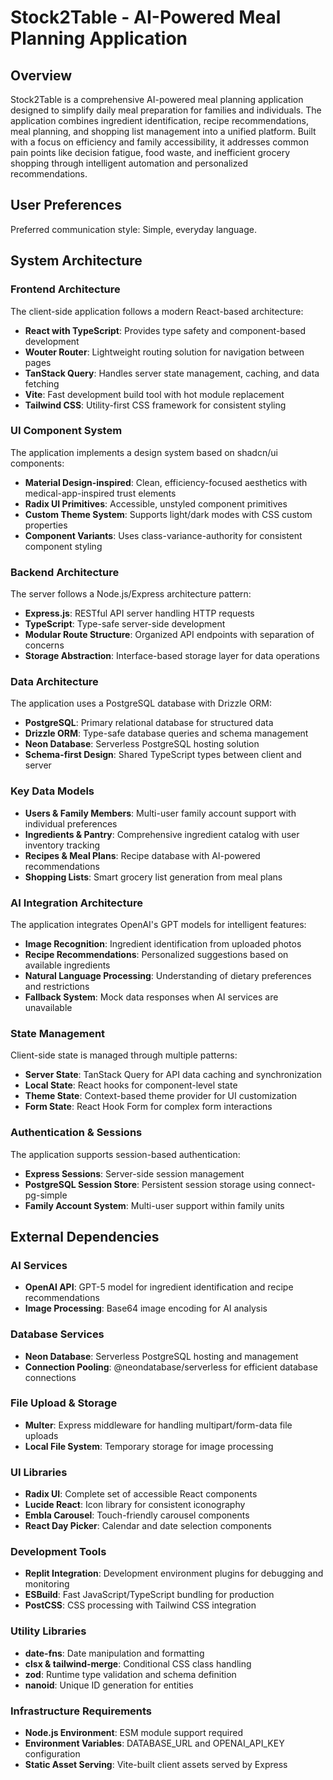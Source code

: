 # Stock2Table - AI-Powered Meal Planning Application

## Overview

Stock2Table is a comprehensive AI-powered meal planning application designed to simplify daily meal preparation for families and individuals. The application combines ingredient identification, recipe recommendations, meal planning, and shopping list management into a unified platform. Built with a focus on efficiency and family accessibility, it addresses common pain points like decision fatigue, food waste, and inefficient grocery shopping through intelligent automation and personalized recommendations.

## User Preferences

Preferred communication style: Simple, everyday language.

## System Architecture

### Frontend Architecture
The client-side application follows a modern React-based architecture:

- **React with TypeScript**: Provides type safety and component-based development
- **Wouter Router**: Lightweight routing solution for navigation between pages
- **TanStack Query**: Handles server state management, caching, and data fetching
- **Vite**: Fast development build tool with hot module replacement
- **Tailwind CSS**: Utility-first CSS framework for consistent styling

### UI Component System
The application implements a design system based on shadcn/ui components:

- **Material Design-inspired**: Clean, efficiency-focused aesthetics with medical-app-inspired trust elements
- **Radix UI Primitives**: Accessible, unstyled component primitives
- **Custom Theme System**: Supports light/dark modes with CSS custom properties
- **Component Variants**: Uses class-variance-authority for consistent component styling

### Backend Architecture
The server follows a Node.js/Express architecture pattern:

- **Express.js**: RESTful API server handling HTTP requests
- **TypeScript**: Type-safe server-side development
- **Modular Route Structure**: Organized API endpoints with separation of concerns
- **Storage Abstraction**: Interface-based storage layer for data operations

### Data Architecture
The application uses a PostgreSQL database with Drizzle ORM:

- **PostgreSQL**: Primary relational database for structured data
- **Drizzle ORM**: Type-safe database queries and schema management
- **Neon Database**: Serverless PostgreSQL hosting solution
- **Schema-first Design**: Shared TypeScript types between client and server

### Key Data Models
- **Users & Family Members**: Multi-user family account support with individual preferences
- **Ingredients & Pantry**: Comprehensive ingredient catalog with user inventory tracking
- **Recipes & Meal Plans**: Recipe database with AI-powered recommendations
- **Shopping Lists**: Smart grocery list generation from meal plans

### AI Integration Architecture
The application integrates OpenAI's GPT models for intelligent features:

- **Image Recognition**: Ingredient identification from uploaded photos
- **Recipe Recommendations**: Personalized suggestions based on available ingredients
- **Natural Language Processing**: Understanding of dietary preferences and restrictions
- **Fallback System**: Mock data responses when AI services are unavailable

### State Management
Client-side state is managed through multiple patterns:

- **Server State**: TanStack Query for API data caching and synchronization
- **Local State**: React hooks for component-level state
- **Theme State**: Context-based theme provider for UI customization
- **Form State**: React Hook Form for complex form interactions

### Authentication & Sessions
The application supports session-based authentication:

- **Express Sessions**: Server-side session management
- **PostgreSQL Session Store**: Persistent session storage using connect-pg-simple
- **Family Account System**: Multi-user support within family units

## External Dependencies

### AI Services
- **OpenAI API**: GPT-5 model for ingredient identification and recipe recommendations
- **Image Processing**: Base64 image encoding for AI analysis

### Database Services
- **Neon Database**: Serverless PostgreSQL hosting and management
- **Connection Pooling**: @neondatabase/serverless for efficient database connections

### File Upload & Storage
- **Multer**: Express middleware for handling multipart/form-data file uploads
- **Local File System**: Temporary storage for image processing

### UI Libraries
- **Radix UI**: Complete set of accessible React components
- **Lucide React**: Icon library for consistent iconography
- **Embla Carousel**: Touch-friendly carousel components
- **React Day Picker**: Calendar and date selection components

### Development Tools
- **Replit Integration**: Development environment plugins for debugging and monitoring
- **ESBuild**: Fast JavaScript/TypeScript bundling for production
- **PostCSS**: CSS processing with Tailwind CSS integration

### Utility Libraries
- **date-fns**: Date manipulation and formatting
- **clsx & tailwind-merge**: Conditional CSS class handling
- **zod**: Runtime type validation and schema definition
- **nanoid**: Unique ID generation for entities

### Infrastructure Requirements
- **Node.js Environment**: ESM module support required
- **Environment Variables**: DATABASE_URL and OPENAI_API_KEY configuration
- **Static Asset Serving**: Vite-built client assets served by Express